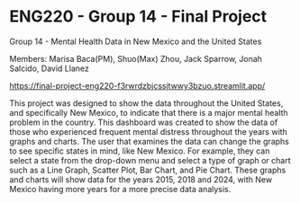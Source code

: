 # ENG220 - Group 14 - Final Project
Group 14 - Mental Health Data in New Mexico and the United States

Members: Marisa Baca(PM), Shuo(Max) Zhou, Jack Sparrow, Jonah Salcido, David Llanez

https://final-project-eng220-f3rwrdzbjcssjtwwy3bzuo.streamlit.app/

This project was designed to show the data throughout the United States, and specifically New Mexico, to indicate that there is a major
mental health problem in the country. This dashboard was created to show the data of those who experienced frequent mental distress throughout the years with graphs and charts. 
The user that examines the data can change the graphs to see specific states in mind, like New Mexico. For example, they can select a state from the drop-down menu and select a type of graph or chart such as a Line Graph, Scatter Plot, Bar Chart, and Pie Chart. These graphs and charts will show data for the years 2015, 2018 and 2024, with New Mexico having more years for a more precise data analysis. 
